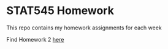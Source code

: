 # STAT545 Homework

This repo contains my homework assignments for each week

Find Homework 2 [here](https://github.com/julianheavyside/STAT545-hw-heavyside-julian/tree/master/hw02)



